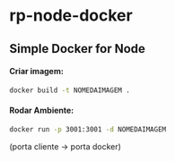 # rp-node-docker

## Simple Docker for Node

#### Criar imagem:

```bash
docker build -t NOMEDAIMAGEM .
```

#### Rodar Ambiente:

```bash
docker run -p 3001:3001 -d NOMEDAIMAGEM
```

(porta cliente -> porta docker)
